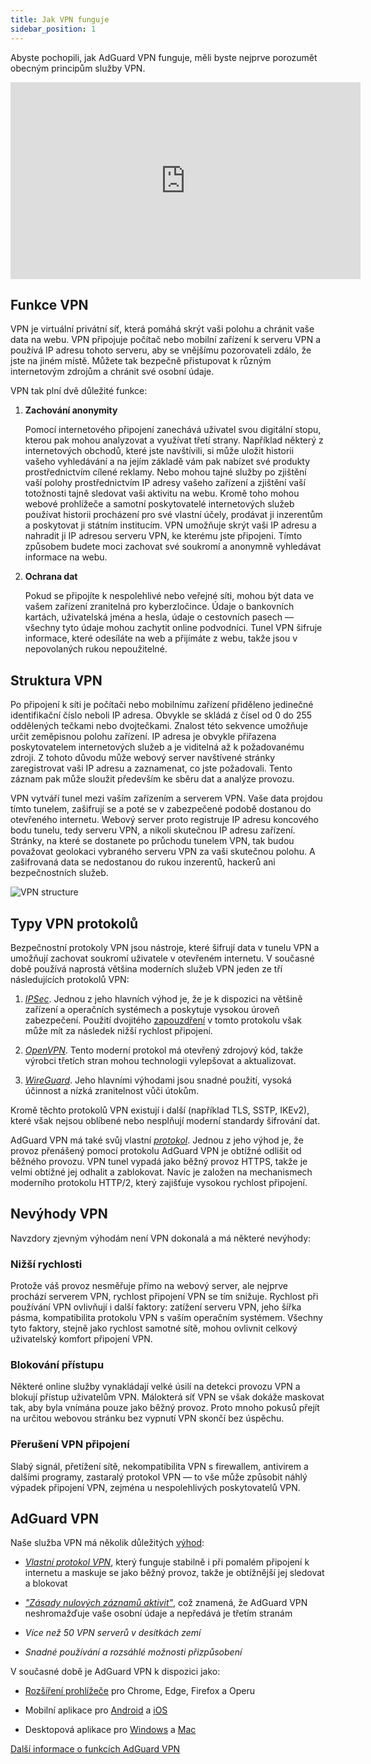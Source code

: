 ```yaml
---
title: Jak VPN funguje
sidebar_position: 1
---
```


Abyste pochopili, jak AdGuard VPN funguje, měli byste nejprve porozumět obecným principům služby VPN.

<iframe width="560" height="315" src="https://www.youtube-nocookie.com/embed/aOmkjgfSsIY" title="YouTube video player" frameborder="0" allow="accelerometer; autoplay; clipboard-write; encrypted-media; gyroscope; picture-in-picture" allowfullscreen></iframe>

## Funkce VPN

VPN je virtuální privátní síť, která pomáhá skrýt vaši polohu a chránit vaše data na webu. VPN připojuje počítač nebo mobilní zařízení k serveru VPN a používá IP adresu tohoto serveru, aby se vnějšímu pozorovateli zdálo, že jste na jiném místě. Můžete tak bezpečně přistupovat k různým internetovým zdrojům a chránit své osobní údaje.

VPN tak plní dvě důležité funkce:

1. **Zachování anonymity**

    Pomocí internetového připojení zanechává uživatel svou digitální stopu, kterou pak mohou analyzovat a využívat třetí strany. Například některý z internetových obchodů, které jste navštívili, si může uložit historii vašeho vyhledávání a na jejím základě vám pak nabízet své produkty prostřednictvím cílené reklamy. Nebo mohou tajné služby po zjištění vaší polohy prostřednictvím IP adresy vašeho zařízení a zjištění vaší totožnosti tajně sledovat vaši aktivitu na webu. Kromě toho mohou webové prohlížeče a samotní poskytovatelé internetových služeb používat historii procházení pro své vlastní účely, prodávat ji inzerentům a poskytovat ji státním institucím. VPN umožňuje skrýt vaši IP adresu a nahradit ji IP adresou serveru VPN, ke kterému jste připojeni. Tímto způsobem budete moci zachovat své soukromí a anonymně vyhledávat informace na webu.

1. **Ochrana dat**

    Pokud se připojíte k nespolehlivé nebo veřejné síti, mohou být data ve vašem zařízení zranitelná pro kyberzločince. Údaje o bankovních kartách, uživatelská jména a hesla, údaje o cestovních pasech — všechny tyto údaje mohou zachytit online podvodníci. Tunel VPN šifruje informace, které odesíláte na web a přijímáte z webu, takže jsou v nepovolaných rukou nepoužitelné.

## Struktura VPN

Po připojení k síti je počítači nebo mobilnímu zařízení přiděleno jedinečné identifikační číslo neboli IP adresa. Obvykle se skládá z čísel od 0 do 255 oddělených tečkami nebo dvojtečkami. Znalost této sekvence umožňuje určit zeměpisnou polohu zařízení. IP adresa je obvykle přiřazena poskytovatelem internetových služeb a je viditelná až k požadovanému zdroji. Z tohoto důvodu může webový server navštívené stránky zaregistrovat vaši IP adresu a zaznamenat, co jste požadovali. Tento záznam pak může sloužit především ke sběru dat a analýze provozu.

VPN vytváří tunel mezi vaším zařízením a serverem VPN. Vaše data projdou tímto tunelem, zašifrují se a poté se v zabezpečené podobě dostanou do otevřeného internetu. Webový server proto registruje IP adresu koncového bodu tunelu, tedy serveru VPN, a nikoli skutečnou IP adresu zařízení. Stránky, na které se dostanete po průchodu tunelem VPN, tak budou považovat geolokaci vybraného serveru VPN za vaši skutečnou polohu. A zašifrovaná data se nedostanou do rukou inzerentů, hackerů ani bezpečnostních služeb.

![VPN structure](https://cdn.adguardvpn.com/public/Adguard/Website/Images/seo/en/how_vpn_3.jpg)

## Typy VPN protokolů

Bezpečnostní protokoly VPN jsou nástroje, které šifrují data v tunelu VPN a umožňují zachovat soukromí uživatele v otevřeném internetu. V současné době používá naprostá většina moderních služeb VPN jeden ze tří následujících protokolů VPN:

1. [*IPSec*](https://en.wikipedia.org/wiki/IPsec). Jednou z jeho hlavních výhod je, že je k dispozici na většině zařízení a operačních systémech a poskytuje vysokou úroveň zabezpečení. Použití dvojitého [zapouzdření](https://en.wikipedia.org/wiki/Encapsulation_(networking)) v tomto protokolu však může mít za následek nižší rychlost připojení.

1. [*OpenVPN*](https://en.wikipedia.org/wiki/OpenVPN). Tento moderní protokol má otevřený zdrojový kód, takže výrobci třetích stran mohou technologii vylepšovat a aktualizovat.

1. [*WireGuard*](https://en.wikipedia.org/wiki/WireGuard). Jeho hlavními výhodami jsou snadné použití, vysoká účinnost a nízká zranitelnost vůči útokům.

Kromě těchto protokolů VPN existují i další (například TLS, SSTP, IKEv2), které však nejsou oblíbené nebo nesplňují moderní standardy šifrování dat.

AdGuard VPN má také svůj vlastní [*protokol*](/general/adguard-vpn-protocol). Jednou z jeho výhod je, že provoz přenášený pomocí protokolu AdGuard VPN je obtížné odlišit od běžného provozu. VPN tunel vypadá jako běžný provoz HTTPS, takže je velmi obtížné jej odhalit a zablokovat. Navíc je založen na mechanismech moderního protokolu HTTP/2, který zajišťuje vysokou rychlost připojení.

## Nevýhody VPN

Navzdory zjevným výhodám není VPN dokonalá a má některé nevýhody:

### Nižší rychlosti

Protože váš provoz nesměřuje přímo na webový server, ale nejprve prochází serverem VPN, rychlost připojení VPN se tím snižuje. Rychlost při používání VPN ovlivňují i další faktory: zatížení serveru VPN, jeho šířka pásma, kompatibilita protokolu VPN s vaším operačním systémem. Všechny tyto faktory, stejně jako rychlost samotné sítě, mohou ovlivnit celkový uživatelský komfort připojení VPN.

### Blokování přístupu

Některé online služby vynakládají velké úsilí na detekci provozu VPN a blokují přístup uživatelům VPN. Málokterá síť VPN se však dokáže maskovat tak, aby byla vnímána pouze jako běžný provoz. Proto mnoho pokusů přejít na určitou webovou stránku bez vypnutí VPN skončí bez úspěchu.

### Přerušení VPN připojení

Slabý signál, přetížení sítě, nekompatibilita VPN s firewallem, antivirem a dalšími programy, zastaralý protokol VPN — to vše může způsobit náhlý výpadek připojení VPN, zejména u nespolehlivých poskytovatelů VPN.

## AdGuard VPN

Naše služba VPN má několik důležitých [výhod](/general/why-adguard-vpn):

- [*Vlastní protokol VPN*](/general/adguard-vpn-protocol), který funguje stabilně i při pomalém připojení k internetu a maskuje se jako běžný provoz, takže je obtížnější jej sledovat a blokovat

- [*"Zásady nulových záznamů aktivit"*](https://adguard-vpn.com/privacy.html), což znamená, že AdGuard VPN neshromažďuje vaše osobní údaje a nepředává je třetím stranám

- *Více než 50 VPN serverů v desítkách zemí*

- *Snadné používání a rozsáhlé možnosti přizpůsobení*

V současné době je AdGuard VPN k dispozici jako:

- [Rozšíření prohlížeče](/adguard-vpn-browser-extension/overview) pro Chrome, Edge, Firefox a Operu

- Mobilní aplikace pro [Android](/adguard-vpn-for-android/overview) a [iOS](/adguard-vpn-for-ios/overview)

- Desktopová aplikace pro [Windows](/adguard-vpn-for-windows/overview) a [Mac](/adguard-vpn-for-mac/overview)

[Další informace o funkcích AdGuard VPN](https://adguard-vpn.com/welcome.html)
